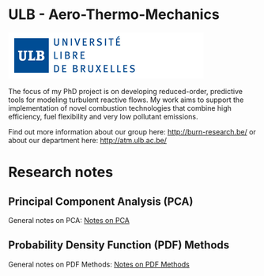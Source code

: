 # ULB - Aero-Thermo-Mechanics

![Screenshot](/DWGs/logoulb.gif)

The focus of my PhD project is on developing reduced-order, predictive tools for modeling turbulent reactive flows. My work aims to support the implementation of novel combustion technologies that combine high efficiency, fuel flexibility and very low pollutant emissions.

Find out more information about our group here: http://burn-research.be/ or about our department here: http://atm.ulb.ac.be/

# Research notes

## Principal Component Analysis (PCA)

General notes on PCA: [Notes on PCA](https://github.com/camillejr/ulb-atm-phd/raw/master/PCA/PCA.pdf)

## Probability Density Function (PDF) Methods

General notes on PDF Methods: [Notes on PDF Methods](https://github.com/camillejr/ulb-atm-phd/raw/master/PDF-methods/PDF-methods.pdf)
